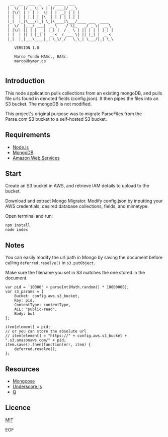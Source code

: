 ```

  __  __  ___  _   _  ____  ___                 
 |  \/  |/ _ \| \ | |/ ___|/ _ \                
 | |\/| | | | |  \| | |  _| | | |               
 | |  | | |_| | |\  | |_| | |_| |               
 |_|  |_|\___/|_| \_|\____|\___/____ ___  ____  
 |  \/  |_ _/ ___|  _ \    / \|_   _/ _ \|  _ \ 
 | |\/| || | |  _| |_) |  / _ \ | || | | | |_) |
 | |  | || | |_| |  _ <  / ___ \| || |_| |  _ < 
 |_|  |_|___\____|_| \_\/_/   \_\_| \___/|_| \_\
                                                
    VERSION 1.0
    
    Marco Tundo MASc., BASc.
    marco@bymar.co
    
```

## Introduction

This node application pulls collections from an existing mongoDB, and pulls file urls found in denoted fields (config.json). It then pipes the files into an S3 bucket. The mongoDB is not modified.
 
This project's original purpose was to migrate ParseFiles from the Parse.com S3 bucket to a self-hosted S3 bucket.

## Requirements

+ [Node.js](https://nodejs.org/en/)
+ [MongoDB](https://www.mongodb.com/)
+ [Amazon Web Services](https://aws.amazon.com)

## Start

Create an S3 bucket in AWS, and retrieve IAM details to upload to the bucket.



Download and extract Mongo Migrator. Modify config.json by inputting your AWS credentials, desired database collections, fields, and mimetype.

Open terminal and run:

```
npm install
node index
```

## Notes
You can easily modify the url path in Mongo by saving the document before calling `deferred.resolve()` in `s3.putObject`. 

Make sure the filename you set in S3 matches the one stored in the document.

```
var pid = '10000' + parseInt(Math.random() * 10000000);
var s3_params = {
    Bucket: config.aws.s3_bucket,
    Key: pid,
    ContentType: contentType,
    ACL: "public-read",
    Body: buf
};
```

```
item[element] = pid;
// or you can store the absolute url
// item[element] = "https://" + config.aws.s3_bucket + ".s3.amazonaws.com/" + pid;
item.save().then(function(err, item) {
    deferred.resolve();
};
```

## Resources
+ [Mongoose](http://mongoosejs.com/)
+ [Underscore.js](http://underscorejs.org/)
+ [Q](https://github.com/kriskowal/q)

## Licence
[MIT](LICENSE)

EOF